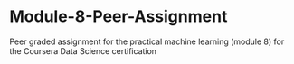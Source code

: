 # Module-8-Peer-Assignment
Peer graded assignment for the practical machine learning (module 8) for the Coursera Data Science certification
